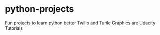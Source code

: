 # python-projects
Fun projects to learn python better
Twilio and Turtle Graphics are Udacity Tutorials
